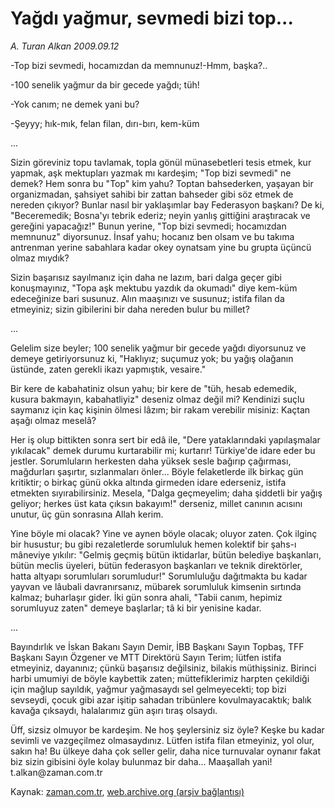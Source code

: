 # Yağdı yağmur, sevmedi bizi top...

*A. Turan Alkan 2009.09.12*

<tr><td class="metin" colspan="2" style="padding-top: 20px; padding-left: 5px; padding-right: 10px;">-Top bizi sevmedi, hocamızdan da memnunuz!-Hmm, başka?..</td></tr><tr><td class="metin" colspan="2" style="padding-top: 20px; padding-left: 5px; padding-right: 10px;"><p>-100 senelik yağmur da bir gecede yağdı; tüh!
<p>-Yok canım; ne demek yani bu?
<p>-Şeyyy; hık-mık, felan filan, dırı-bırı, kem-küm
<p> ...
<p>Sizin göreviniz topu tavlamak, topla gönül münasebetleri tesis etmek, kur yapmak, aşk mektupları yazmak mı kardeşim; "Top bizi sevmedi" ne demek? Hem sonra bu "Top" kim yahu? Toptan bahsederken, yaşayan bir organizmadan, şahsiyet sahibi bir zattan bahseder gibi söz etmek de nereden çıkıyor? Bunlar nasıl bir yaklaşımlar bay Federasyon başkanı? De ki, "Beceremedik; Bosna'yı tebrik ederiz; neyin yanlış gittiğini araştıracak ve gereğini yapacağız!" Bunun yerine, "Top bizi sevmedi; hocamızdan memnunuz" diyorsunuz. İnsaf yahu; hocanız ben olsam ve bu takıma antrenman yerine sabahlara kadar okey oynatsam yine bu grupta üçüncü olmaz mıydık?
<p>Sizin başarısız sayılmanız için daha ne lazım, bari dalga geçer gibi konuşmayınız, "Topa aşk mektubu yazdık da okumadı" diye kem-küm edeceğinize bari susunuz. Alın maaşınızı ve susunuz; istifa filan da etmeyiniz; sizin gibilerini bir daha nereden bulur bu millet?
<p> ...
<p>Gelelim size beyler; 100 senelik yağmur bir gecede yağdı diyorsunuz ve demeye getiriyorsunuz ki, "Haklıyız; suçumuz yok; bu yağış olağanın üstünde, zaten gerekli ikazı yapmıştık, vesaire."
<p>Bir kere de kabahatiniz olsun yahu; bir kere de "tüh, hesab edemedik, kusura bakmayın, kabahatliyiz" deseniz olmaz değil mi? Kendinizi suçlu saymanız için kaç kişinin ölmesi lâzım; bir rakam verebilir misiniz: Kaçtan aşağı olmaz meselâ?
<p> Her iş olup bittikten sonra sert bir edâ ile, "Dere yataklarındaki yapılaşmalar yıkılacak" demek durumu kurtarabilir mi; kurtarır! Türkiye'de idare eder bu jestler. Sorumluların herkesten daha yüksek sesle bağırıp çağırması, mağdurları şaşırtır, sızlanmaları önler... Böyle felaketlerde ilk birkaç gün kritiktir; o birkaç günü okka altında girmeden idare ederseniz, istifa etmekten sıyırabilirsiniz. Mesela, "Dalga geçmeyelim; daha şiddetli bir yağış geliyor; herkes üst kata çıksın bakayım!" derseniz, millet canının acısını unutur, üç gün sonrasına Allah kerim.
<p>Yine böyle mi olacak? Yine ve aynen böyle olacak; oluyor zaten. Çok ilginç bir husustur; bu gibi rezaletlerde sorumluluk hemen kolektif bir şahs-ı mâneviye yıkılır: "Gelmiş geçmiş bütün iktidarlar, bütün belediye başkanları, bütün meclis üyeleri, bütün federasyon başkanları ve teknik direktörler, hatta altyapı sorumluları sorumludur!" Sorumluluğu dağıtmakta bu kadar yayvan ve lâubali davranırsanız, mübarek sorumluluk kimsenin sırtında kalmaz; buharlaşır gider. İki gün sonra ahali, "Tabii canım, hepimiz sorumluyuz zaten" demeye başlarlar; tâ ki bir yenisine kadar.
<p> ...
<p>Bayındırlık ve İskan Bakanı Sayın Demir, İBB Başkanı Sayın Topbaş, TFF Başkanı Sayın Özgener ve MTT Direktörü Sayın Terim; lütfen istifa etmeyiniz, dayanınız; çünkü başarısız değilsiniz, bilakis müthişsiniz. Birinci harbi umumiyi de böyle kaybettik zaten; müttefiklerimiz harpten çekildiği için mağlup sayıldık, yağmur yağmasaydı sel gelmeyecekti; top bizi sevseydi, çocuk gibi azar işitip sahadan tribünlere kovulmayacaktık; balık kavağa çıksaydı, halalarımız gün aşırı tıraş olsaydı.
<p>Üff, sizsiz olmuyor be kardeşim. Ne hoş şeylersiniz siz öyle? Keşke bu kadar sevimli ve vazgeçilmez olmasaydınız. Lütfen istifa filan etmeyiniz, yol olur, sakın ha! Bu ülkeye daha çok seller gelir, daha nice turnuvalar oynanır fakat biz sizin gibisini öyle kolay bulunmaz bir daha... Maaşallah yani! t.alkan@zaman.com.tr <br/></p></p></p></p></p></p></p></p></p></p></p></p></p></p></td></tr>

Kaynak: [zaman.com.tr](http://zaman.com.tr/yazar.do?yazino=891262), [web.archive.org (arşiv bağlantısı)](http://web.archive.org/web/20090923222718/http://www.zaman.com.tr:80/yazar.do?yazino=891262)
